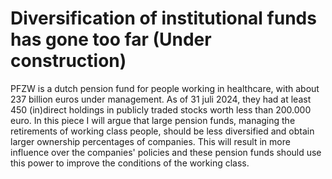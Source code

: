 # Diversification of institutional funds has gone too far (Under construction)

PFZW is a dutch pension fund for people working in healthcare, with about 237 billion euros under management. As of 31 juli 2024, they had at least 450 (in)direct holdings in publicly traded stocks worth less than 200.000 euro. 
In this piece I will argue that large pension funds, managing the retirements of working class people, should be less diversified and obtain larger ownership percentages of companies. This will result in more influence over the companies' policies and these pension funds should use this power to improve the conditions of the working class. 
